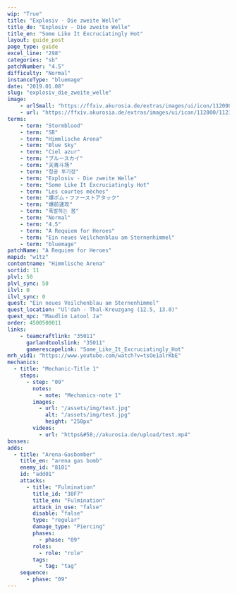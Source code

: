 ```yaml
---
wip: "True"
title: "Explosiv - Die zweite Welle"
title_de: "Explosiv - Die zweite Welle"
title_en: "Some Like It Excruciatingly Hot"
layout: guide_post
page_type: guide
excel_line: "298"
categories: "sb"
patchNumber: "4.5"
difficulty: "Normal"
instanceType: "bluemage"
date: "2019.01.08"
slug: "explosiv_die_zweite_welle"
image:
    - urlSmall: "https://ffxiv.akurosia.de/extras/images/ui/icon/112000/112332.png"
    - url: "https://ffxiv.akurosia.de/extras/images/ui/icon/112000/112332.png"
terms:
    - term: "Stormblood"
    - term: "SB"
    - term: "Himmlische Arena"
    - term: "Blue Sky"
    - term: "Ciel azur"
    - term: "ブルースカイ"
    - term: "天青斗场"
    - term: "청공 투기장"
    - term: "Explosiv - Die zweite Welle"
    - term: "Some Like It Excruciatingly Hot"
    - term: "Les courtes mèches"
    - term: "爆ボム・ファーストアタック"
    - term: "爆前速攻"
    - term: "폭발하는 봄"
    - term: "Normal"
    - term: "4.5"
    - term: "A Requiem for Heroes"
    - term: "Ein neues Veilchenblau am Sternenhimmel"
    - term: "bluemage"
patchName: "A Requiem for Heroes"
mapid: "w1tz"
contentname: "Himmlische Arena"
sortid: 11
plvl: 50
plvl_sync: 50
ilvl: 0
ilvl_sync: 0
quest: "Ein neues Veilchenblau am Sternenhimmel"
quest_location: "Ul'dah - Thal-Kreuzgang (12.5, 13.0)"
quest_npc: "Maudlin Latool Ja"
order: 4500500011
links:
    - teamcraftlink: "35011"
      garlandtoolslink: "35011"
      gamerescapelink: "Some_Like_It_Excruciatingly_Hot"
mrh_vid1: "https://www.youtube.com/watch?v=tsOe1alrKbE"
mechanics:
  - title: "Mechanic-Title 1"
    steps:
      - step: "09"
        notes:
          - note: "Mechanics-note 1"
        images:
          - url: "/assets/img/test.jpg"
            alt: "/assets/img/test.jpg"
            height: "250px"
        videos:
          - url: "https&#58;//akurosia.de/upload/test.mp4"
bosses:
adds:
  - title: "Arena-Gasbomber"
    title_en: "arena gas bomb"
    enemy_id: "8101"
    id: "add01"
    attacks:
      - title: "Fulmination"
        title_id: "38F7"
        title_en: "Fulmination"
        attack_in_use: "false"
        disable: "false"
        type: "regular"
        damage_type: "Piercing"
        phases:
          - phase: "09"
        roles:
          - role: "role"
        tags:
          - tag: "tag"
    sequence:
      - phase: "09"
---
```


